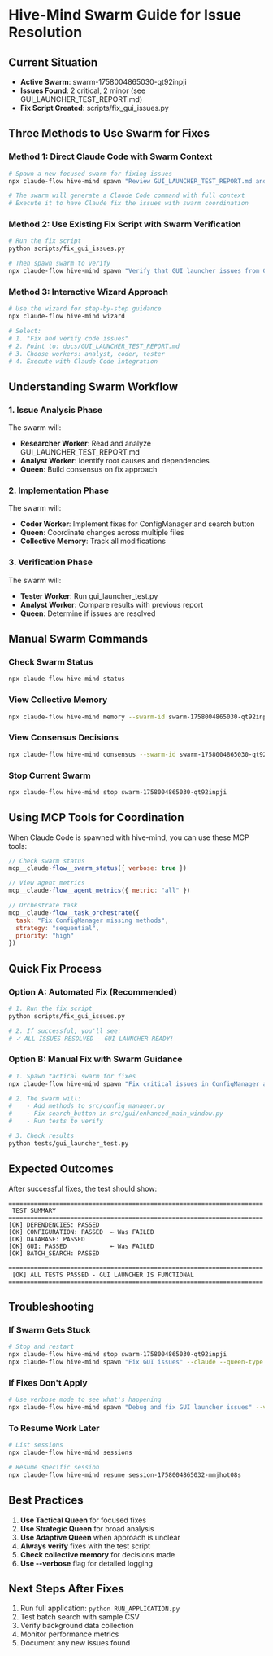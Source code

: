 # Hive-Mind Swarm Guide for Issue Resolution

## Current Situation
- **Active Swarm**: swarm-1758004865030-qt92inpji
- **Issues Found**: 2 critical, 2 minor (see GUI_LAUNCHER_TEST_REPORT.md)
- **Fix Script Created**: scripts/fix_gui_issues.py

## Three Methods to Use Swarm for Fixes

### Method 1: Direct Claude Code with Swarm Context
```bash
# Spawn a new focused swarm for fixing issues
npx claude-flow hive-mind spawn "Review GUI_LAUNCHER_TEST_REPORT.md and apply fixes for ConfigManager methods and search button issues" --claude --queen-type tactical

# The swarm will generate a Claude Code command with full context
# Execute it to have Claude fix the issues with swarm coordination
```

### Method 2: Use Existing Fix Script with Swarm Verification
```bash
# Run the fix script
python scripts/fix_gui_issues.py

# Then spawn swarm to verify
npx claude-flow hive-mind spawn "Verify that GUI launcher issues from GUI_LAUNCHER_TEST_REPORT.md have been resolved" --claude
```

### Method 3: Interactive Wizard Approach
```bash
# Use the wizard for step-by-step guidance
npx claude-flow hive-mind wizard

# Select:
# 1. "Fix and verify code issues"
# 2. Point to: docs/GUI_LAUNCHER_TEST_REPORT.md
# 3. Choose workers: analyst, coder, tester
# 4. Execute with Claude Code integration
```

## Understanding Swarm Workflow

### 1. Issue Analysis Phase
The swarm will:
- **Researcher Worker**: Read and analyze GUI_LAUNCHER_TEST_REPORT.md
- **Analyst Worker**: Identify root causes and dependencies
- **Queen**: Build consensus on fix approach

### 2. Implementation Phase
The swarm will:
- **Coder Worker**: Implement fixes for ConfigManager and search button
- **Queen**: Coordinate changes across multiple files
- **Collective Memory**: Track all modifications

### 3. Verification Phase
The swarm will:
- **Tester Worker**: Run gui_launcher_test.py
- **Analyst Worker**: Compare results with previous report
- **Queen**: Determine if issues are resolved

## Manual Swarm Commands

### Check Swarm Status
```bash
npx claude-flow hive-mind status
```

### View Collective Memory
```bash
npx claude-flow hive-mind memory --swarm-id swarm-1758004865030-qt92inpji
```

### View Consensus Decisions
```bash
npx claude-flow hive-mind consensus --swarm-id swarm-1758004865030-qt92inpji
```

### Stop Current Swarm
```bash
npx claude-flow hive-mind stop swarm-1758004865030-qt92inpji
```

## Using MCP Tools for Coordination

When Claude Code is spawned with hive-mind, you can use these MCP tools:

```javascript
// Check swarm status
mcp__claude-flow__swarm_status({ verbose: true })

// View agent metrics
mcp__claude-flow__agent_metrics({ metric: "all" })

// Orchestrate task
mcp__claude-flow__task_orchestrate({
  task: "Fix ConfigManager missing methods",
  strategy: "sequential",
  priority: "high"
})
```

## Quick Fix Process

### Option A: Automated Fix (Recommended)
```bash
# 1. Run the fix script
python scripts/fix_gui_issues.py

# 2. If successful, you'll see:
# ✓ ALL ISSUES RESOLVED - GUI LAUNCHER READY!
```

### Option B: Manual Fix with Swarm Guidance
```bash
# 1. Spawn tactical swarm for fixes
npx claude-flow hive-mind spawn "Fix critical issues in ConfigManager and search button" --claude --queen-type tactical

# 2. The swarm will:
#    - Add methods to src/config_manager.py
#    - Fix search_button in src/gui/enhanced_main_window.py
#    - Run tests to verify

# 3. Check results
python tests/gui_launcher_test.py
```

## Expected Outcomes

After successful fixes, the test should show:
```
======================================================================
 TEST SUMMARY
======================================================================
[OK] DEPENDENCIES: PASSED
[OK] CONFIGURATION: PASSED  ← Was FAILED
[OK] DATABASE: PASSED
[OK] GUI: PASSED            ← Was FAILED
[OK] BATCH_SEARCH: PASSED

======================================================================
 [OK] ALL TESTS PASSED - GUI LAUNCHER IS FUNCTIONAL
======================================================================
```

## Troubleshooting

### If Swarm Gets Stuck
```bash
# Stop and restart
npx claude-flow hive-mind stop swarm-1758004865030-qt92inpji
npx claude-flow hive-mind spawn "Fix GUI issues" --claude --queen-type adaptive
```

### If Fixes Don't Apply
```bash
# Use verbose mode to see what's happening
npx claude-flow hive-mind spawn "Debug and fix GUI launcher issues" --verbose --claude
```

### To Resume Work Later
```bash
# List sessions
npx claude-flow hive-mind sessions

# Resume specific session
npx claude-flow hive-mind resume session-1758004865032-mmjhot08s
```

## Best Practices

1. **Use Tactical Queen** for focused fixes
2. **Use Strategic Queen** for broad analysis
3. **Use Adaptive Queen** when approach is unclear
4. **Always verify** fixes with the test script
5. **Check collective memory** for decisions made
6. **Use --verbose** flag for detailed logging

## Next Steps After Fixes

1. Run full application: `python RUN_APPLICATION.py`
2. Test batch search with sample CSV
3. Verify background data collection
4. Monitor performance metrics
5. Document any new issues found